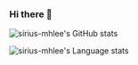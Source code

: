 ### Hi there 👋

<!--
**sirius-mhlee/sirius-mhlee** is a ✨ _special_ ✨ repository because its `README.md` (this file) appears on your GitHub profile.

Here are some ideas to get you started:

- 🔭 I’m currently working on ...
- 🌱 I’m currently learning ...
- 👯 I’m looking to collaborate on ...
- 🤔 I’m looking for help with ...
- 💬 Ask me about ...
- 📫 How to reach me: ...
- 😄 Pronouns: ...
- ⚡ Fun fact: ...
-->

![sirius-mhlee's GitHub stats](https://github-readme-stats.vercel.app/api?username=sirius-mhlee&theme=default&show_icons=true)

![sirius-mhlee's Language stats](https://github-readme-stats.vercel.app/api/top-langs/?username=sirius-mhlee&layout=compact&theme=default&langs_count=10)
